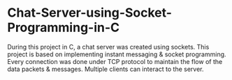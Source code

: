 # Chat-Server-using-Socket-Programming-in-C
During this project in C, a chat server was created using sockets. This project is based on implementing instant messaging &amp; socket programming. Every connection was done under TCP protocol to maintain the flow of the data packets &amp; messages. Multiple clients can interact to the server.
